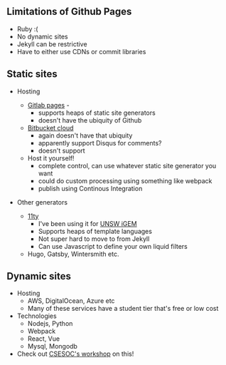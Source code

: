 ---
---

## Limitations of Github Pages

* Ruby :(
* No dynamic sites
* Jekyll can be restrictive
* Have to either use CDNs or commit libraries

## Static sites
* Hosting
  * [Gitlab pages](https://about.gitlab.com/stages-devops-lifecycle/pages/) -
    * supports heaps of static site generators
    * doesn't have the ubiquity of Github
  * [Bitbucket cloud](https://support.atlassian.com/bitbucket-cloud/docs/publishing-a-website-on-bitbucket-cloud/)
    * again doesn't have that ubiquity
    * apparently support Disqus for comments?
    * doesn't support
  * Host it yourself!
    * complete control, can use whatever static site generator you want
    * could do custom processing using something like webpack
    * publish using Continous Integration


* Other generators
  * [11ty](https://www.11ty.dev/)
    * I've been using it for [UNSW iGEM](https://github.com/UNSW-iGEM/wiki-2020)
    * Supports heaps of template languages
    * Not super hard to move to from Jekyll
    * Can use Javascript to define your own liquid filters
  * Hugo, Gatsby, Wintersmith etc.

## Dynamic sites

* Hosting
  * AWS, DigitalOcean, Azure etc
  * Many of these services have a student tier that's free or low cost
* Technologies
  * Nodejs, Python
  * Webpack
  * React, Vue
  * Mysql, Mongodb
* Check out [CSESOC's workshop](https://www.youtube.com/watch?v=e02tDCwcGdE) on this!
